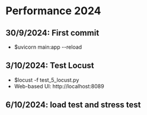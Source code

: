# Performance 2024

## 30/9/2024: First commit
- $uvicorn main:app --reload

## 3/10/2024: Test Locust
- $locust -f test_5_locust.py
- Web-based UI: http://localhost:8089

## 6/10/2024: load test and stress test
